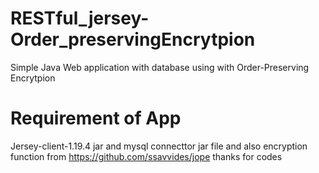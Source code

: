 

# RESTful_jersey-Order_preservingEncrytpion

Simple Java Web application with database using with Order-Preserving Encrytpion 

# Requirement of App 

Jersey-client-1.19.4 jar and mysql connecttor jar file and also encryption function from https://github.com/ssavvides/jope thanks for codes
